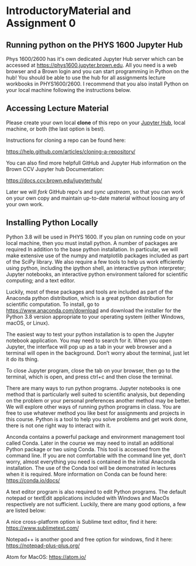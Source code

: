 # IntroductoryMaterial and Assignment 0

## Running python on the PHYS 1600 Jupyter Hub

Phys 1600/2600 has it's own dedicated Jupyter Hub server which can be accessed at https://phys1600.jupyter.brown.edu. All you need is a web browser and a Brown login and you can start programming in Python on the hub! You should be able to use the hub for all assignments lecture workbooks in PHYS1600/2600. I recommend that you also install Python on your local machine following the instructions below.

## Accessing Lecture Material

Please create your own local **clone** of this repo on your [Jupyter Hub](https://phys1600.jupyter.brown.edu), local machine, or both (the last option is best).

Instructions for cloning a repo can be found here:

https://help.github.com/articles/cloning-a-repository/

You can also find more helpfull GitHub and Jupyter Hub information on the Brown CCV Jupyter hub Documentation:

https://docs.ccv.brown.edu/jupyterhub/

Later we will *fork* GitHub repo's and *sync upstream*, so that you can work on your own copy and maintain up-to-date material without loosing any of your own work.

## Installing Python Locally

Python 3.8 will be used in PHYS 1600. If you plan on running code on your local machine, then you must install python. A number of packages are required In addition to the base python installation. In particular, we will make extensive use of the numpy and matplotlib packages included as part of the SciPy library. We also require a few tools to help us work efficiently using python, including the ipython shell, an interactive python interpreter; Jupyter notebooks, an interactive python environment tailored for scientific computing; and a text editor. 

Luckily, most of these packages and tools are included as part of the Anaconda python distribution, which is a great python distribution for scientific computation. To install, go to https://www.anaconda.com/download and download the installer for the Python 3.8 version appropriate to your operating system (either Windows, macOS, or Linux). 

The easiest way to test your python installation is to open the Jupyter notebook application. You may need to search for it. When you open Jupyter, the interface will pop up as a tab in your web browser and a terminal will open in the background. Don’t worry about the terminal, just let it do its thing. 

To close Jupyter program, close the tab on your browser, then go to the terminal, which is open, and press ctrl+c and then close the terminal. 

There are many ways to run python programs. Jupyter notebooks is one method that is particularly well suited to scientific analysis, but depending on the problem or your personal preferences another method may be better. We will explore other ways of running python programs in class. You are free to use whatever method you like best for assignments and projects in this course. Python is a tool to help you solve problems and get work done, there is not one right way to interact with it.

Anconda contains a powerful package and environment management tool called Conda. Later in the course we may need to install an additional Python package or two using Conda. This tool is accessed from the command line. If you are not comfortable with the command line yet, don’t worry, almost everything you need is contained in the initial Anaconda installation. The use of the Conda tool will be demonstrated in lectures when it is required. More information on Conda can be found here: https://conda.io/docs/

A text editor program is also required to edit Python programs.  The default notepad or textEdit applications included with Windows and MacOs respectively are not sufficient. Luckily, there are many good options, a few are listed below:

A nice cross-platform option is Sublime text editor, find it here:  https://www.sublimetext.com/

Notepad++ is another good and free option for windows, find it here: https://notepad-plus-plus.org/

Atom for MacOS: https://atom.io/

